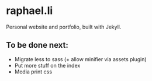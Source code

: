 # raphael.li

Personal website and portfolio, built with Jekyll.

## To be done next:
* Migrate less to sass (+ allow minifier via assets plugin)
* Put more stuff on the index
* Media print css
